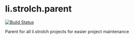 li.strolch.parent
=================

[![Build Status](http://jenkins.eitchnet.ch/buildStatus/icon?job=li.strolch.parent)](http://jenkins.eitchnet.ch/view/strolch/job/li.strolch.parent/)

Parent for all li.strolch projects for easier project maintenance
